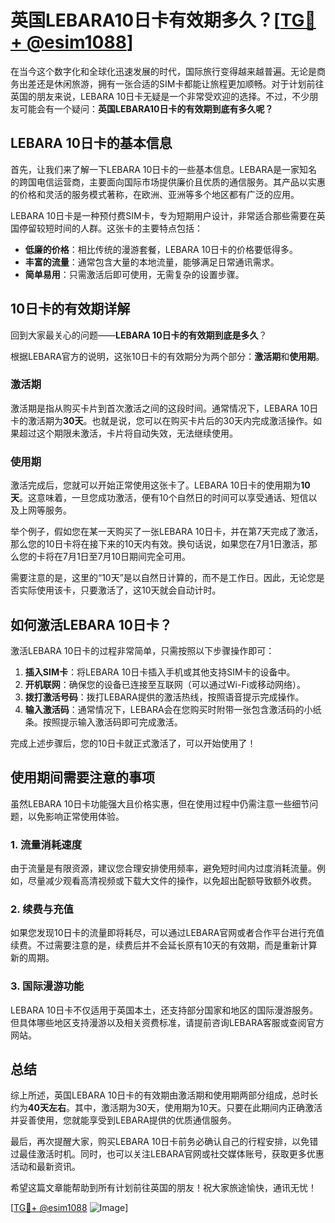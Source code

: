 # 英国LEBARA10日卡有效期多久？[[TG💪+ @esim1088](https://t.me/s/esim1088)]

在当今这个数字化和全球化迅速发展的时代，国际旅行变得越来越普遍。无论是商务出差还是休闲旅游，拥有一张合适的SIM卡都能让旅程更加顺畅。对于计划前往英国的朋友来说，LEBARA 10日卡无疑是一个非常受欢迎的选择。不过，不少朋友可能会有一个疑问：**英国LEBARA10日卡的有效期到底有多久呢？**

## LEBARA 10日卡的基本信息

首先，让我们来了解一下LEBARA 10日卡的一些基本信息。LEBARA是一家知名的跨国电信运营商，主要面向国际市场提供廉价且优质的通信服务。其产品以实惠的价格和灵活的服务模式著称，在欧洲、亚洲等多个地区都有广泛的应用。

LEBARA 10日卡是一种预付费SIM卡，专为短期用户设计，非常适合那些需要在英国停留较短时间的人群。这张卡的主要特点包括：

- **低廉的价格**：相比传统的漫游套餐，LEBARA 10日卡的价格要低得多。
- **丰富的流量**：通常包含大量的本地流量，能够满足日常通讯需求。
- **简单易用**：只需激活后即可使用，无需复杂的设置步骤。

## 10日卡的有效期详解

回到大家最关心的问题——**LEBARA 10日卡的有效期到底是多久**？

根据LEBARA官方的说明，这张10日卡的有效期分为两个部分：**激活期**和**使用期**。

### 激活期

激活期是指从购买卡片到首次激活之间的这段时间。通常情况下，LEBARA 10日卡的激活期为**30天**。也就是说，您可以在购买卡片后的30天内完成激活操作。如果超过这个期限未激活，卡片将自动失效，无法继续使用。

### 使用期

激活完成后，您就可以开始正常使用这张卡了。LEBARA 10日卡的使用期为**10天**。这意味着，一旦您成功激活，便有10个自然日的时间可以享受通话、短信以及上网等服务。

举个例子，假如您在某一天购买了一张LEBARA 10日卡，并在第7天完成了激活，那么您的10日卡将在接下来的10天内有效。换句话说，如果您在7月1日激活，那么您的卡将在7月1日至7月10日期间完全可用。

需要注意的是，这里的“10天”是以自然日计算的，而不是工作日。因此，无论您是否实际使用该卡，只要激活了，这10天就会自动计时。

## 如何激活LEBARA 10日卡？

激活LEBARA 10日卡的过程非常简单，只需按照以下步骤操作即可：

1. **插入SIM卡**：将LEBARA 10日卡插入手机或其他支持SIM卡的设备中。
2. **开机联网**：确保您的设备已连接至互联网（可以通过Wi-Fi或移动网络）。
3. **拨打激活号码**：拨打LEBARA提供的激活热线，按照语音提示完成操作。
4. **输入激活码**：通常情况下，LEBARA会在您购买时附带一张包含激活码的小纸条。按照提示输入激活码即可完成激活。

完成上述步骤后，您的10日卡就正式激活了，可以开始使用了！

## 使用期间需要注意的事项

虽然LEBARA 10日卡功能强大且价格实惠，但在使用过程中仍需注意一些细节问题，以免影响正常使用体验。

### 1. 流量消耗速度

由于流量是有限资源，建议您合理安排使用频率，避免短时间内过度消耗流量。例如，尽量减少观看高清视频或下载大文件的操作，以免超出配额导致额外收费。

### 2. 续费与充值

如果您发现10日卡的流量即将耗尽，可以通过LEBARA官网或者合作平台进行充值续费。不过需要注意的是，续费后并不会延长原有10天的有效期，而是重新计算新的周期。

### 3. 国际漫游功能

LEBARA 10日卡不仅适用于英国本土，还支持部分国家和地区的国际漫游服务。但具体哪些地区支持漫游以及相关资费标准，请提前咨询LEBARA客服或查阅官方网站。

## 总结

综上所述，英国LEBARA 10日卡的有效期由激活期和使用期两部分组成，总时长约为**40天左右**。其中，激活期为30天，使用期为10天。只要在此期间内正确激活并妥善使用，您就能享受到LEBARA提供的优质通信服务。

最后，再次提醒大家，购买LEBARA 10日卡前务必确认自己的行程安排，以免错过最佳激活时机。同时，也可以关注LEBARA官网或社交媒体账号，获取更多优惠活动和最新资讯。

希望这篇文章能帮助到所有计划前往英国的朋友！祝大家旅途愉快，通讯无忧！

[[TG💪+ @esim1088](https://t.me/s/esim1088) ![Image](https://i.postimg.cc/4NQfJmqS/Snipaste-2025-05-13-00-14-12.png)]
